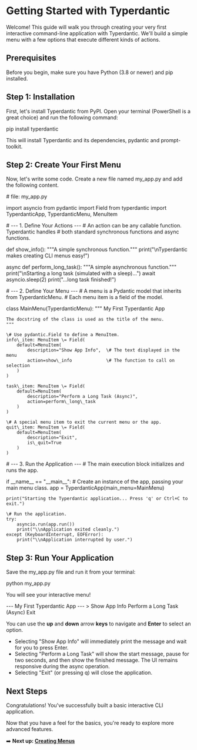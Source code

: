 # **Getting Started with Typerdantic**

Welcome\! This guide will walk you through creating your very first interactive command-line application with Typerdantic. We'll build a simple menu with a few options that execute different kinds of actions.

## **Prerequisites**

Before you begin, make sure you have Python (3.8 or newer) and pip installed.

## **Step 1: Installation**

First, let's install Typerdantic from PyPI. Open your terminal (PowerShell is a great choice) and run the following command:

pip install typerdantic

This will install Typerdantic and its dependencies, pydantic and prompt-toolkit.

## **Step 2: Create Your First Menu**

Now, let's write some code. Create a new file named my\_app.py and add the following content.

\# file: my\_app.py

import asyncio
from pydantic import Field
from typerdantic import TyperdanticApp, TyperdanticMenu, MenuItem

\# \--- 1\. Define Your Actions \---
\# An action can be any callable function. Typerdantic handles
\# both standard synchronous functions and async functions.

def show\_info():
    """A simple synchronous function."""
    print("\\nTyperdantic makes creating CLI menus easy\!")

async def perform\_long\_task():
    """A simple asynchronous function."""
    print("\\nStarting a long task (simulated with a sleep)...")
    await asyncio.sleep(2)
    print("...long task finished\!")

\# \--- 2\. Define Your Menu \---
\# A menu is a Pydantic model that inherits from TyperdanticMenu.
\# Each menu item is a field of the model.

class MainMenu(TyperdanticMenu):
    """
    My First Typerdantic App

    The docstring of the class is used as the title of the menu.
    """

    \# Use pydantic.Field to define a MenuItem.
    info\_item: MenuItem \= Field(
        default=MenuItem(
            description="Show App Info",  \# The text displayed in the menu
            action=show\_info             \# The function to call on selection
        )
    )

    task\_item: MenuItem \= Field(
        default=MenuItem(
            description="Perform a Long Task (Async)",
            action=perform\_long\_task
        )
    )

    \# A special menu item to exit the current menu or the app.
    quit\_item: MenuItem \= Field(
        default=MenuItem(
            description="Exit",
            is\_quit=True
        )
    )

\# \--- 3\. Run the Application \---
\# The main execution block initializes and runs the app.

if \_\_name\_\_ \== "\_\_main\_\_":
    \# Create an instance of the app, passing your main menu class.
    app \= TyperdanticApp(main\_menu=MainMenu)

    print("Starting the Typerdantic application... Press 'q' or Ctrl+C to exit.")

    \# Run the application.
    try:
        asyncio.run(app.run())
        print("\\nApplication exited cleanly.")
    except (KeyboardInterrupt, EOFError):
        print("\\nApplication interrupted by user.")

## **Step 3: Run Your Application**

Save the my\_app.py file and run it from your terminal:

python my\_app.py

You will see your interactive menu\!

\--- My First Typerdantic App \---
\> Show App Info
  Perform a Long Task (Async)
  Exit

You can use the **up** and **down** arrow **keys** to navigate and **Enter** to select an option.

* Selecting "Show App Info" will immediately print the message and wait for you to press Enter.
* Selecting "Perform a Long Task" will show the start message, pause for two seconds, and then show the finished message. The UI remains responsive during the async operation.
* Selecting "Exit" (or pressing q) will close the application.

## **Next Steps**

Congratulations\! You've successfully built a basic interactive CLI application.

Now that you have a feel for the basics, you're ready to explore more advanced features.

➡️ **Next up: [Creating Menus](creating-menus.md)**
